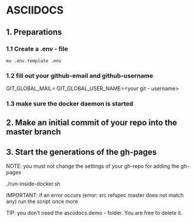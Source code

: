 # ASCIIDOCS
## 1. Preparations

### 1.1 Create a .env - file
```shell
mv .env.template .env
```
### 1.2 fill out your github-email and github-username

GIT_GLOBAL_MAIL=<your email>
GIT_GLOBAL_USER_NAME=<your git - username>

### 1.3 make sure the docker daemon is started



## 2. Make an initial commit of your repo into the master branch



## 3. Start the generations of the gh-pages

NOTE: you must not change the settings of your gh-repo for adding the gh-pages

./run-inside-docker.sh

IMPORTANT: if an error occurs (error: src refspec master does not match any) run the script once more

TIP: you don't need the asciidocs.demo - folder. You are free to delete it.